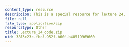 ```yaml
---
content_type: resource
description: This is a special resource for lecture 24.
file: null
file_type: application/zip
resourcetype: Other
title: Lecture_24_code.zip
uid: 3873c23c-fbc8-952f-b60f-b40519969660
---
```

